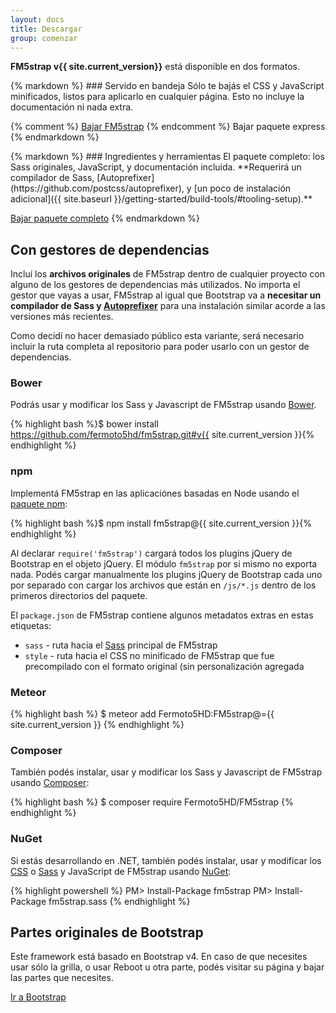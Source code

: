 ```yaml
---
layout: docs
title: Descargar
group: comenzar
---
```


**FM5strap v{{ site.current_version}}** está disponible en dos formatos.

<div class="row m-t-2">
  <div class="col-sm-6">
{% markdown %}
### Servido en bandeja
Sólo te bajás el CSS y JavaScript minificados, listos para aplicarlo en cualquier página. Esto no incluye la documentación ni nada extra. 

{% comment %}
<a href="{{ site.download.dist }}" class="btn btn-primary btn-lg" onclick="ga('send', 'event', 'Getting started', 'Download', 'Download compiled');">Bajar FM5strap</a>
{% endcomment %}
<span class="text-muted">Bajar paquete express</span>
{% endmarkdown %}
  </div>
  <div class="col-sm-6">
{% markdown %}
### Ingredientes y herramientas
El paquete completo: los Sass originales, JavaScript, y documentación incluida. **Requerirá un compilador de Sass, [Autoprefixer](https://github.com/postcss/autoprefixer), y [un poco de instalación adicional]({{ site.baseurl }}/getting-started/build-tools/#tooling-setup).**

<a href="{{ site.download.source }}" class="btn btn-secondary btn-lg" onclick="ga('send', 'event', 'Getting started', 'Download', 'Download source');">Bajar paquete completo</a>
{% endmarkdown %}
  </div>
</div>

## Con gestores de dependencias

Incluí los **archivos originales** de FM5strap dentro de cualquier proyecto con alguno de los gestores de dependencias más utilizados. No importa el gestor que vayas a usar, FM5strap al igual que Bootstrap va a **necesitar un compilador de Sass y [Autoprefixer](https://github.com/postcss/autoprefixer)** para una instalación similar acorde a las versiones más recientes.

Como decidí no hacer demasiado público esta variante, será necesario incluir la ruta completa al repositorio para poder usarlo con un gestor de dependencias. 

### Bower

Podrás usar y modificar los Sass y Javascript de FM5strap usando [Bower](http://bower.io).

{% highlight bash %}$ bower install https://github.com/fermoto5hd/fm5strap.git#v{{ site.current_version }}{% endhighlight %}

### npm

Implementá FM5strap en las aplicaciónes basadas en Node usando el [paquete npm](https://www.npmjs.org/package/fm5strap):

{% highlight bash %}$ npm install fm5strap@{{ site.current_version }}{% endhighlight %}

Al declarar `require('fm5strap')` cargará todos los plugins jQuery de Bootstrap en el objeto jQuery. El módulo `fm5strap` por si mismo no exporta nada. Podés cargar manualmente los plugins jQuery de Bootstrap cada uno por separado con cargar los archivos que están en `/js/*.js` dentro de los primeros directorios del paquete.

El `package.json` de FM5strap contiene algunos metadatos extras en estas etiquetas:

- `sass` - ruta hacia el [Sass](http://sass-lang.com/) principal de FM5strap
- `style` - ruta hacia el CSS no minificado de FM5strap que fue precompilado con el formato original (sin personalización agregada

### Meteor

{% highlight bash %}
$ meteor add Fermoto5HD:FM5strap@={{ site.current_version }}
{% endhighlight %}

### Composer

También podés instalar, usar y modificar los Sass y Javascript de FM5strap usando [Composer](https://getcomposer.org):

{% highlight bash %}
$ composer require Fermoto5HD/FM5strap
{% endhighlight %}

### NuGet

Si estás desarrollando en .NET, también podés instalar, usar y modificar los [CSS](https://www.nuget.org/packages/fm5strap/) o [Sass](https://www.nuget.org/packages/fm5strap.sass/) y JavaScript de FM5strap usando [NuGet](https://www.nuget.org):

{% highlight powershell %}
PM> Install-Package fm5strap
PM> Install-Package fm5strap.sass
{% endhighlight %}

## Partes originales de Bootstrap

Este framework está basado en Bootstrap v4. En caso de que necesites usar sólo la grilla, o usar Reboot u otra parte, podés visitar su página y bajar las partes que necesites. 

<a class="btn btn-primary btn-lg" href="http://v4-alpha.getbootstrap.com/getting-started/download#custom-builds">Ir a Bootstrap</a>